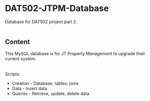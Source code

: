 # DAT502-JTPM-Database
Database for DAT502 project part 2.
<br><br>

## Content
This MySQL database is for JT Property Management to upgrade their current system.
<br><br><br>
Scripts:
<ul>
  <li>Creation - Database, tables, joins</li>
  <li>Data - Insert data</li>
  <li>Queries - Retrieve, update, delete data</li>
</ul>
